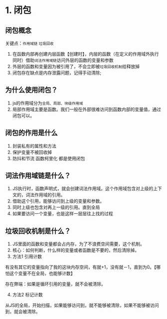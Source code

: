 # 1. 闭包

## 闭包概念

关键点：`作用域链`  `垃圾回收`

1. 在函数内部再创建内层函数【创建时】，内层的函数（在定义的作用域外执行同时）借助`词法作用域链`访问外层的函数的变量和参数
2. 外层的函数和变量因为被引用了，不会立即被`垃圾回收机制`给释放掉
3. 闭包存在缺点是内存泄露问题，记得手动清除;



## 为什么使用闭包？

1. js的作用域分为`全局、局部、块级作用域`
2. 局部作用域主要是函数。我们一般在外部很难访问到函数内部的变量值，通过闭包可以。





## 闭包的作用是什么

1. 封装私有的属性和方法
2. 保护变量不被回收掉
3. 防抖和节流 函数柯里化 都是使用闭包











## 词法作用域链是什么？

1. JS执行时，函数声明式，就会创建词法作用域。这个作用域包含对上级的上下文的，词法作用域的引用。
2. 借助这个引用，能够访问到上级的变量和参数。
3. 同时上级也包含对再上一级的引用。直到全局
4. 如果要访问一个变量，也是这样一层层往上找的过程





## 垃圾回收机制是什么？

1. JS里面的函数和变量都会占内存，为了不浪费空间需要，这个机制。
2. 核心：如何判断，什么样的变量或者函数是不要的，然后清除掉。
3. 方法1 引用计数

有没有其它的变量指向了我的这块内存空间，有就+1，没有就－1，直到为0。【哪怕这个变量不在全局，也能够计数】

存在弊端：如果是循环引用的变量，就不会被清除。

4. 方法2 标记计数

从JS的全局，开始扫描，如果能够访问到，就不能够被清除，如果不能够被访问到，就会被清除。







